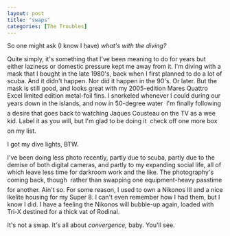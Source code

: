```yaml
---
layout: post
title: "swaps"
categories: [The Troubles]
---
```

So one might ask (I know I have) <i>what's with the diving?</i>

<!--more-->
Quite simply, it's something that I've been meaning to do for years but either laziness or domestic pressure kept me away from it. I'm diving with a mask that I bought in the late 1980's, back when I first planned to do a lot of scuba. And it didn't happen. Nor did it happen in the 90's. Or later. But the mask is still good, and looks great with my  2005-edition Mares Quattro Excel limited edition metal-foil fins. I snorkeled whenever I could during our years down in the islands, and now &#151; in 50-degree water &#151; I'm finally following a desire that goes back to watching Jaques Cousteau on the TV as a wee kid. Label it as you will, but I'm glad to be doing it &#151; check off one more box on my list.

I got my dive lights, BTW. 

I've been doing less photo recently, partly due to scuba, partly due to the demise of both digital cameras, and partly to my expanding social life, all of which leave less time for darkroom work and the like. The photography's coming back, though &#151; rather than swapping one equipment-heavy passtime for another. Ain't so. For some reason, I used to own a Nikonos III and a nice Ikelite housing for my Super 8. I can't even remember how I had them, but I know I did. I have a feeling the Nikonos will bubble-up again, loaded with Tri-X destined for a thick vat of Rodinal.

It's not a swap. It's all about <i>convergence,</i> baby. You'll see.
